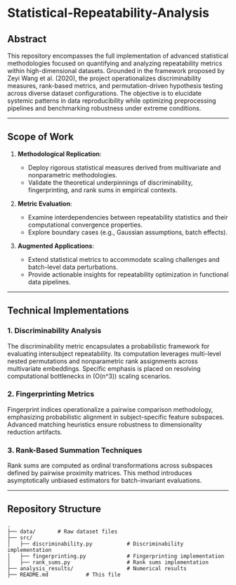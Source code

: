 # Statistical-Repeatability-Analysis

## Abstract

This repository encompasses the full implementation of advanced statistical methodologies focused on quantifying and analyzing repeatability metrics within high-dimensional datasets. Grounded in the framework proposed by Zeyi Wang et al. (2020), the project operationalizes discriminability measures, rank-based metrics, and permutation-driven hypothesis testing across diverse dataset configurations. The objective is to elucidate systemic patterns in data reproducibility while optimizing preprocessing pipelines and benchmarking robustness under extreme conditions.

---

## Scope of Work

1. **Methodological Replication**: 
   - Deploy rigorous statistical measures derived from multivariate and nonparametric methodologies.
   - Validate the theoretical underpinnings of discriminability, fingerprinting, and rank sums in empirical contexts.

2. **Metric Evaluation**:
   - Examine interdependencies between repeatability statistics and their computational convergence properties.
   - Explore boundary cases (e.g., Gaussian assumptions, batch effects).

3. **Augmented Applications**:
   - Extend statistical metrics to accommodate scaling challenges and batch-level data perturbations.
   - Provide actionable insights for repeatability optimization in functional data pipelines.

---

## Technical Implementations

### 1. **Discriminability Analysis**
The discriminability metric encapsulates a probabilistic framework for evaluating intersubject repeatability. Its computation leverages multi-level nested permutations and nonparametric rank assignments across multivariate embeddings. Specific emphasis is placed on resolving computational bottlenecks in \(O(n^3)\) scaling scenarios.

### 2. **Fingerprinting Metrics**
Fingerprint indices operationalize a pairwise comparison methodology, emphasizing probabilistic alignment in subject-specific feature subspaces. Advanced matching heuristics ensure robustness to dimensionality reduction artifacts.

### 3. **Rank-Based Summation Techniques**
Rank sums are computed as ordinal transformations across subspaces defined by pairwise proximity matrices. This method introduces asymptotically unbiased estimators for batch-invariant evaluations.

---




## Repository Structure

```plaintext
.
├── data/       # Raw dataset files
├── src/
│   ├── discriminability.py           # Discriminability implementation
│   ├── fingerprinting.py             # Fingerprinting implementation
│   ├── rank_sums.py                  # Rank sums implementation
├── analysis_results/                 # Numerical results
├── README.md            # This file
